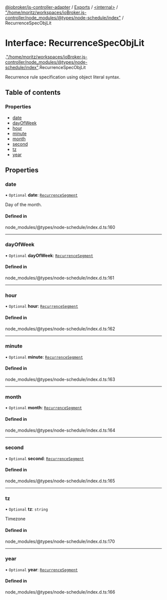 [@iobroker/js-controller-adapter](../README.md) / [Exports](../modules.md) / [<internal\>](../modules/internal_.md) / ["/home/moritz/workspaces/ioBroker.js-controller/node\_modules/@types/node-schedule/index"](../modules/internal_.__home_moritz_workspaces_ioBroker_js_controller_node_modules__types_node_schedule_index_.md) / RecurrenceSpecObjLit

# Interface: RecurrenceSpecObjLit

[<internal>](../modules/internal_.md).["/home/moritz/workspaces/ioBroker.js-controller/node_modules/@types/node-schedule/index"](../modules/internal_.__home_moritz_workspaces_ioBroker_js_controller_node_modules__types_node_schedule_index_.md).RecurrenceSpecObjLit

Recurrence rule specification using object literal syntax.

## Table of contents

### Properties

- [date](internal_.__home_moritz_workspaces_ioBroker_js_controller_node_modules__types_node_schedule_index_.RecurrenceSpecObjLit.md#date)
- [dayOfWeek](internal_.__home_moritz_workspaces_ioBroker_js_controller_node_modules__types_node_schedule_index_.RecurrenceSpecObjLit.md#dayofweek)
- [hour](internal_.__home_moritz_workspaces_ioBroker_js_controller_node_modules__types_node_schedule_index_.RecurrenceSpecObjLit.md#hour)
- [minute](internal_.__home_moritz_workspaces_ioBroker_js_controller_node_modules__types_node_schedule_index_.RecurrenceSpecObjLit.md#minute)
- [month](internal_.__home_moritz_workspaces_ioBroker_js_controller_node_modules__types_node_schedule_index_.RecurrenceSpecObjLit.md#month)
- [second](internal_.__home_moritz_workspaces_ioBroker_js_controller_node_modules__types_node_schedule_index_.RecurrenceSpecObjLit.md#second)
- [tz](internal_.__home_moritz_workspaces_ioBroker_js_controller_node_modules__types_node_schedule_index_.RecurrenceSpecObjLit.md#tz)
- [year](internal_.__home_moritz_workspaces_ioBroker_js_controller_node_modules__types_node_schedule_index_.RecurrenceSpecObjLit.md#year)

## Properties

### date

• `Optional` **date**: [`RecurrenceSegment`](../modules/internal_.__home_moritz_workspaces_ioBroker_js_controller_node_modules__types_node_schedule_index_.md#recurrencesegment)

Day of the month.

#### Defined in

node_modules/@types/node-schedule/index.d.ts:160

___

### dayOfWeek

• `Optional` **dayOfWeek**: [`RecurrenceSegment`](../modules/internal_.__home_moritz_workspaces_ioBroker_js_controller_node_modules__types_node_schedule_index_.md#recurrencesegment)

#### Defined in

node_modules/@types/node-schedule/index.d.ts:161

___

### hour

• `Optional` **hour**: [`RecurrenceSegment`](../modules/internal_.__home_moritz_workspaces_ioBroker_js_controller_node_modules__types_node_schedule_index_.md#recurrencesegment)

#### Defined in

node_modules/@types/node-schedule/index.d.ts:162

___

### minute

• `Optional` **minute**: [`RecurrenceSegment`](../modules/internal_.__home_moritz_workspaces_ioBroker_js_controller_node_modules__types_node_schedule_index_.md#recurrencesegment)

#### Defined in

node_modules/@types/node-schedule/index.d.ts:163

___

### month

• `Optional` **month**: [`RecurrenceSegment`](../modules/internal_.__home_moritz_workspaces_ioBroker_js_controller_node_modules__types_node_schedule_index_.md#recurrencesegment)

#### Defined in

node_modules/@types/node-schedule/index.d.ts:164

___

### second

• `Optional` **second**: [`RecurrenceSegment`](../modules/internal_.__home_moritz_workspaces_ioBroker_js_controller_node_modules__types_node_schedule_index_.md#recurrencesegment)

#### Defined in

node_modules/@types/node-schedule/index.d.ts:165

___

### tz

• `Optional` **tz**: `string`

Timezone

#### Defined in

node_modules/@types/node-schedule/index.d.ts:170

___

### year

• `Optional` **year**: [`RecurrenceSegment`](../modules/internal_.__home_moritz_workspaces_ioBroker_js_controller_node_modules__types_node_schedule_index_.md#recurrencesegment)

#### Defined in

node_modules/@types/node-schedule/index.d.ts:166
